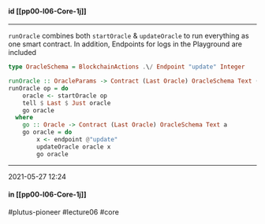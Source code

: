#### id [[pp00-l06-Core-1j]]
---

`runOracle` combines both `startOracle` & `updateOracle` to run everything as one smart contract. In addition, Endpoints for logs in the Playground are included

```haskell
type OracleSchema = BlockchainActions .\/ Endpoint "update" Integer

runOracle :: OracleParams -> Contract (Last Oracle) OracleSchema Text ()
runOracle op = do
    oracle <- startOracle op
    tell $ Last $ Just oracle
    go oracle
  where
    go :: Oracle -> Contract (Last Oracle) OracleSchema Text a
    go oracle = do
        x <- endpoint @"update"
        updateOracle oracle x
        go oracle
```

---
2021-05-27 12:24
#### in [[pp00-l06-Core-1j]]
#plutus-pioneer #lecture06 #core 